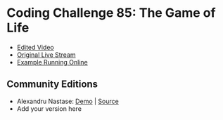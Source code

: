 # Coding Challenge 85: The Game of Life
* [Edited Video](https://www.youtube.com/watch?v=FWSR_7kZuYg)
* [Original Live Stream](https://www.youtube.com/watch?v=U8S1qDjIE2Y)
* [Example Running Online](https://codingtrain.github.io/Rainbow-Code/CodingChallenges/CC_085_The_Game_of_Life)


## Community Editions
- Alexandru Nastase: [Demo](https://alexandrunst.github.io/Game-of-Life/) | [Source](https://github.com/AlexandruNst/Game-of-Life)
- Add your version here
